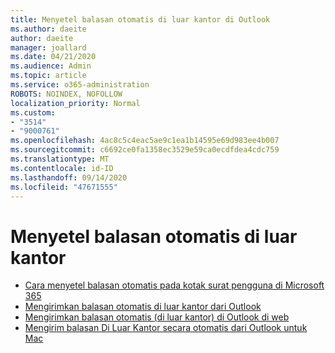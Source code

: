 ```yaml
---
title: Menyetel balasan otomatis di luar kantor di Outlook
ms.author: daeite
author: daeite
manager: joallard
ms.date: 04/21/2020
ms.audience: Admin
ms.topic: article
ms.service: o365-administration
ROBOTS: NOINDEX, NOFOLLOW
localization_priority: Normal
ms.custom:
- "3514"
- "9000761"
ms.openlocfilehash: 4ac8c5c4eac5ae9c1ea1b14595e69d983ee4b007
ms.sourcegitcommit: c6692ce0fa1358ec3529e59ca0ecdfdea4cdc759
ms.translationtype: MT
ms.contentlocale: id-ID
ms.lasthandoff: 09/14/2020
ms.locfileid: "47671555"
---
```

# <a name="set-up-out-of-office-automatic-replies"></a>Menyetel balasan otomatis di luar kantor

- [Cara menyetel balasan otomatis pada kotak surat pengguna di Microsoft 365](https://docs.microsoft.com/exchange/troubleshoot/configure-mailboxes/set-automatic-replies)
- [Mengirimkan balasan otomatis di luar kantor dari Outlook](https://support.office.com/article/9742f476-5348-4f9f-997f-5e208513bd67)
- [Mengirimkan balasan otomatis (di luar kantor) di Outlook di web](https://support.office.com/article/0c193ab0-b9e1-4058-84be-a5b014242290)
- [Mengirim balasan Di Luar Kantor secara otomatis dari Outlook untuk Mac](https://support.office.com/article/4e07ab75-beda-4f9e-bcdc-44471ebacdee)